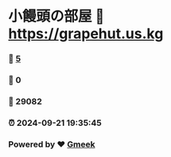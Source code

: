 # 小饅頭の部屋 :link: https://grapehut.us.kg 
### :page_facing_up: [5](https://grapehut.us.kg/tag.html) 
### :speech_balloon: 0 
### :hibiscus: 29082 
### :alarm_clock: 2024-09-21 19:35:45 
### Powered by :heart: [Gmeek](https://github.com/Meekdai/Gmeek)

